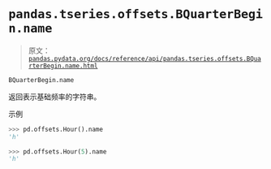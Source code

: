 # `pandas.tseries.offsets.BQuarterBegin.name`

> 原文：[`pandas.pydata.org/docs/reference/api/pandas.tseries.offsets.BQuarterBegin.name.html`](https://pandas.pydata.org/docs/reference/api/pandas.tseries.offsets.BQuarterBegin.name.html)

```py
BQuarterBegin.name
```

返回表示基础频率的字符串。

示例

```py
>>> pd.offsets.Hour().name
'h' 
```

```py
>>> pd.offsets.Hour(5).name
'h' 
```
